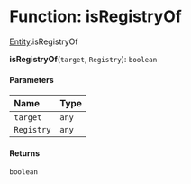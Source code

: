 # Function: isRegistryOf

[Entity](/auto-docs/editor/modules/Entity.md).isRegistryOf

**isRegistryOf**(`target`, `Registry`): `boolean`

#### Parameters

| Name | Type |
| :------ | :------ |
| `target` | `any` |
| `Registry` | `any` |

#### Returns

`boolean`
